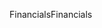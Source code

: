 <span data-ttu-id="6ad08-101">Financials</span><span class="sxs-lookup"><span data-stu-id="6ad08-101">Financials</span></span>